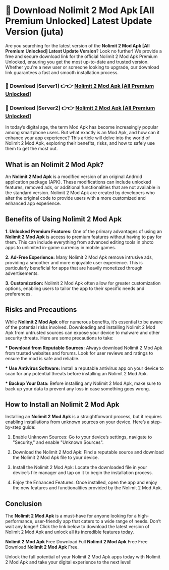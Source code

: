 # 🤖 Download Nolimit 2 Mod Apk [All Premium Unlocked] Latest Update Version (juta)

Are you searching for the latest version of the <strong>Nolimit 2 Mod Apk [All Premium Unlocked] Latest Update Version</strong>? Look no further! We provide a free and secure download link for the official Nolimit 2 Mod Apk Premium Unlocked, ensuring you get the most up-to-date and trusted version. Whether you're a new user or someone looking to upgrade, our download link guarantees a fast and smooth installation process.


<h3>📌 Download [Server1] 👉👉 <a href="https://hapymods.com?title=Nolimit+2+Mod+Apk&ref=3B1">Nolimit 2 Mod Apk [All Premium Unlocked]</a></h3>

<h3>📌 Download [Server2] 👉👉 <a href="https://hapymods.com?title=Nolimit+2+Mod+Apk&ref=3B1">Nolimit 2 Mod Apk [All Premium Unlocked]</a></h3>


In today’s digital age, the term Mod Apk has become increasingly popular among smartphone users. But what exactly is an Mod Apk, and how can it enhance your app experience? This article will delve into the world of Nolimit 2 Mod Apk, exploring their benefits, risks, and how to safely use them to get the most out.


<h2>What is an Nolimit 2 Mod Apk?</h2>

An <strong>Nolimit 2 Mod Apk</strong> is a modified version of an original Android application package (APK). These modifications can include unlocked features, removed ads, or additional functionalities that are not available in the standard version. Nolimit 2 Mod Apk are created by developers who alter the original code to provide users with a more customized and enhanced app experience.


<h2>Benefits of Using Nolimit 2 Mod Apk</h2>

<strong> 1. Unlocked Premium Features:</strong> One of the primary advantages of using an <strong>Nolimit 2 Mod Apk</strong> is access to premium features without having to pay for them. This can include everything from advanced editing tools in photo apps to unlimited in-game currency in mobile games.

<strong> 2. Ad-Free Experience:</strong> Many Nolimit 2 Mod Apk remove intrusive ads, providing a smoother and more enjoyable user experience. This is particularly beneficial for apps that are heavily monetized through advertisements.

<strong> 3. Customization:</strong> Nolimit 2 Mod Apk often allow for greater customization options, enabling users to tailor the app to their specific needs and preferences.


<h2>Risks and Precautions</h2>

While <strong>Nolimit 2 Mod Apk</strong> offer numerous benefits, it’s essential to be aware of the potential risks involved. Downloading and installing Nolimit 2 Mod Apk from untrusted sources can expose your device to malware and other security threats. Here are some precautions to take:

<strong> * Download from Reputable Sources:</strong> Always download Nolimit 2 Mod Apk from trusted websites and forums. Look for user reviews and ratings to ensure the mod is safe and reliable.

<strong> * Use Antivirus Software:</strong> Install a reputable antivirus app on your device to scan for any potential threats before installing an Nolimit 2 Mod Apk.

<strong> * Backup Your Data:</strong> Before installing any Nolimit 2 Mod Apk, make sure to back up your data to prevent any loss in case something goes wrong.


<h2>How to Install an Nolimit 2 Mod Apk</h2>

Installing an <strong>Nolimit 2 Mod Apk</strong> is a straightforward process, but it requires enabling installations from unknown sources on your device. Here’s a step-by-step guide:

 1. Enable Unknown Sources: Go to your device’s settings, navigate to "Security," and enable "Unknown Sources".

 2. Download the Nolimit 2 Mod Apk: Find a reputable source and download the Nolimit 2 Mod Apk file to your device.

 3. Install the Nolimit 2 Mod Apk: Locate the downloaded file in your device’s file manager and tap on it to begin the installation process.

 4. Enjoy the Enhanced Features: Once installed, open the app and enjoy the new features and functionalities provided by the Nolimit 2 Mod Apk.


<h2><strong>Conclusion</strong></h2>

The <strong>Nolimit 2 Mod Apk</strong> is a must-have for anyone looking for a high-performance, user-friendly app that caters to a wide range of needs. Don’t wait any longer! Click the link below to download the latest version of Nolimit 2 Mod Apk and unlock all its incredible features today.

<strong>Nolimit 2 Mod Apk</strong> Free Download Full <strong>Nolimit 2 Mod Apk</strong> Free Free Download <strong>Nolimit 2 Mod Apk</strong> Free.

Unlock the full potential of your Nolimit 2 Mod Apk apps today with Nolimit 2 Mod Apk and take your digital experience to the next level!